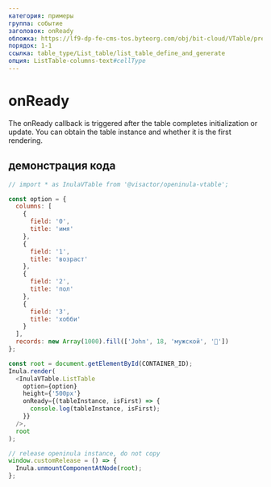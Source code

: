 ```yaml
---
категория: примеры
группа: событие
заголовок: onReady
обложка: https://lf9-dp-fe-cms-tos.byteorg.com/obj/bit-cloud/VTable/preview/react-default-new.png
порядок: 1-1
ссылка: table_type/List_table/list_table_define_and_generate
опция: ListTable-columns-text#cellType
---
```


# onReady

The onReady callback is triggered after the table completes initialization or update. You can obtain the table instance and whether it is the first rendering.

## демонстрация кода

```javascript livedemo template=vtable-openinula
// import * as InulaVTable from '@visactor/openinula-vtable';

const option = {
  columns: [
    {
      field: '0',
      title: 'имя'
    },
    {
      field: '1',
      title: 'возраст'
    },
    {
      field: '2',
      title: 'пол'
    },
    {
      field: '3',
      title: 'хобби'
    }
  ],
  records: new Array(1000).fill(['John', 18, 'мужской', '🏀'])
};

const root = document.getElementById(CONTAINER_ID);
Inula.render(
  <InulaVTable.ListTable
    option={option}
    height={'500px'}
    onReady={(tableInstance, isFirst) => {
      console.log(tableInstance, isFirst);
    }}
  />,
  root
);

// release openinula instance, do not copy
window.customRelease = () => {
  Inula.unmountComponentAtNode(root);
};
```
